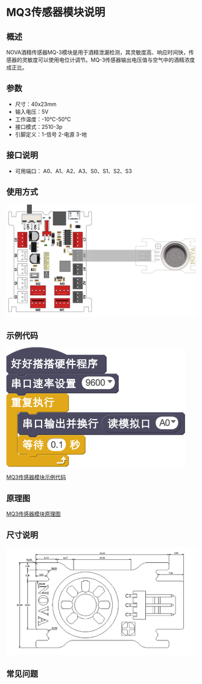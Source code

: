 # MQ3传感器模块说明

## 概述
NOVA酒精传感器MQ-3模块是用于酒精泄漏检测，其灵敏度高、响应时间快，传感器的灵敏度可以使用电位计调节。MQ-3传感器输出电压值与空气中的酒精浓度成正比。

## 参数
- 尺寸：40x23mm
- 输入电压：5V
- 工作温度：-10℃-50℃
- 接口模式：2510-3p
- 引脚定义：1-信号 2-电源 3-地

## 接口说明
- 可用端口： A0、A1、A2、A3、S0、S1、S2、S3

## 使用方式
![](./images/11.png)

## 示例代码
![](./images/12.png)

[MQ3传感器模块示例代码](http://www.haohaodada.com/show.php?id=947448)

## 原理图
[MQ3传感器模块原理图](https://github.com/Haohaodada-official/haohaodada-docs/blob/master/%E5%8E%9F%E7%90%86%E5%9B%BE/MQ%E4%BC%A0%E6%84%9F%E5%99%A8%E5%BA%95%E5%BA%A7.pdf)

## 尺寸说明
![](./images/85.png)

## 常见问题
